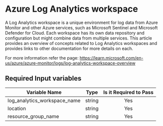 # Azure Log Analytics workspace 

A Log Analytics workspace is a unique environment for log data from Azure Monitor and other Azure services, such as Microsoft Sentinel and Microsoft Defender for Cloud. Each workspace has its own data repository and configuration but might combine data from multiple services. This article provides an overview of concepts related to Log Analytics workspaces and provides links to other documentation for more details on each.

For more information refer the page: https://learn.microsoft.com/en-us/azure/azure-monitor/logs/log-analytics-workspace-overview

## Required Input variables

| Variable Name  | Type  | Is it Required to Pass  |
|----------------|-------|:-----------------------:|
| log_analytics_workspace_name | string | Yes |
| location | string | Yes |
| resource_group_name | string | Yes |

